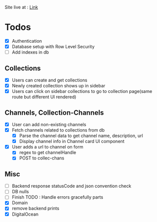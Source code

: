 Site live at : [Link](https://subsorb.in/)

# Todos

- [x] Authentication
- [x] Database setup with Row Level Security
- [ ] Add indexes in db

## Collections

- [x] Users can create and get collections
- [x] Newly created collection shows up in sidebar
- [x] Users can click on sidebar collections to go to collection page(same route but different UI rendered)

## Channels, Collection-Channels

- [x] User can add non-existing channels
- [x] Fetch channels related to collections from db
  - [x] Parse the channel data to get channel name, description, url
  - [x] Display channel info in Channel card UI component
- [x] User adds a url to channel on form
  - [x] regex to get channelHandle
  - [x] POST to collec-chans

## Misc

- [ ] Backend response statusCode and json convention check
- [ ] DB nulls
- [ ] Finish TODO : Handle errors gracefully parts
- [x] Domain
- [x] remove backend prints
- [x] DigitalOcean
